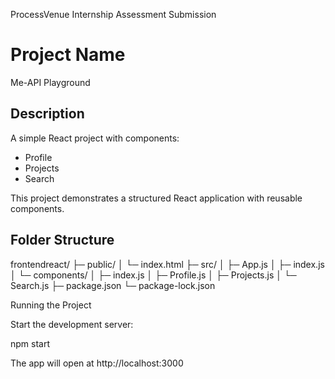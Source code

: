 ProcessVenue Internship Assessment Submission
# Project Name
Me-API Playground

## Description
A simple React project with components:
- Profile
- Projects
- Search

This project demonstrates a structured React application with reusable components.

## Folder Structure
frontendreact/
├─ public/
│ └─ index.html
├─ src/
│ ├─ App.js
│ ├─ index.js
│ └─ components/
│ ├─ index.js
│ ├─ Profile.js
│ ├─ Projects.js
│ └─ Search.js
├─ package.json
└─ package-lock.json


Running the Project

Start the development server:

npm start


The app will open at http://localhost:3000


